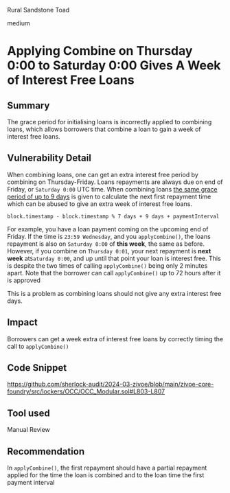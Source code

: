Rural Sandstone Toad

medium

# Applying Combine on Thursday 0:00 to Saturday 0:00 Gives A Week of Interest Free Loans

## Summary

The grace period for initialising loans is incorrectly applied to combining loans, which allows borrowers that combine a loan to gain a week of interest free loans.

## Vulnerability Detail

When combining loans, one can get an extra interest free period by combining on Thursday-Friday. Loans repayments are always due on end of Friday, or `Saturday 0:00` UTC time. When combining loans [the same grace period of up to 9 days](https://github.com/sherlock-audit/2024-03-zivoe/blob/d4111645b19a1ad3ccc899bea073b6f19be04ccd/zivoe-core-foundry/src/lockers/OCC/OCC_Modular.sol#L803-L806) is given to calculate the next first repayment time which can be abused to give an extra week of interest free loans.

```solidity
block.timestamp - block.timestamp % 7 days + 9 days + paymentInterval
```


For example, you have a loan payment coming on the upcoming end of Friday. If the time is `23:59 Wednesday`, and you `applyCombine()`, the loans repayment is also on `Saturday 0:00` of **this week**, the same as before. However, if you combine on `Thursday 0:01`, your next repayment is **next week** at`Saturday 0:00`, and up until that point your loan is interest free. This is despite the two times of calling `applyCombine()` being only 2 minutes apart. Note that the borrower can call `applyCombine()` up to 72 hours after it is approved

This is a problem as combining loans should not give any extra interest free days.

## Impact

Borrowers can get a week extra of interest free loans by correctly timing the call to `applyCombine()`

## Code Snippet

https://github.com/sherlock-audit/2024-03-zivoe/blob/main/zivoe-core-foundry/src/lockers/OCC/OCC_Modular.sol#L803-L807

## Tool used

Manual Review

## Recommendation

In `applyCombine()`, the first repayment should have a partial repayment applied for the time the loan is combined and to the loan time the first payment interval